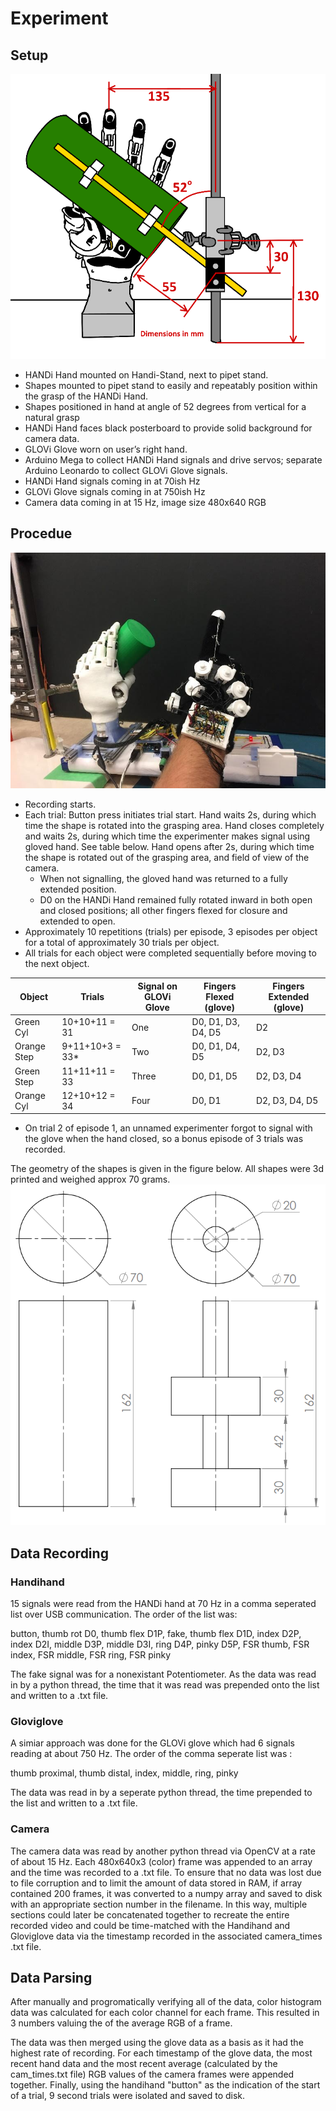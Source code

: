 # Experiment

## Setup
![alt text](pictures/image3.png "Diagram of Handihand and and pipet stand")

- HANDi Hand mounted on Handi-Stand, next to pipet stand.
- Shapes mounted to pipet stand to easily and repeatably position within the grasp of the HANDi Hand.
- Shapes positioned in hand at angle of 52 degrees from vertical for a natural grasp
- HANDi Hand faces black posterboard to provide solid background for camera data.
- GLOVi Glove worn on user’s right hand.
- Arduino Mega to collect HANDi Hand signals and drive servos; separate Arduino Leonardo to collect GLOVi Glove signals.
- HANDi Hand signals coming in at 70ish Hz
- GLOVi Glove signals coming in at 750ish Hz
- Camera data coming in at 15 Hz, image size 480x640 RGB

## Procedue
![alt text](pictures/image1.jpg "Handihand holding Green Cyl while experimenter holds up a finger with the Gloviglove")

- Recording starts.
- Each trial: Button press initiates trial start. Hand waits 2s, during which time the shape is rotated into the grasping area. Hand closes completely and waits 2s, during which time the experimenter makes signal using gloved hand. See table below. Hand opens after 2s, during which time the shape is rotated out of the grasping area, and field of view of the camera.
    - When not signalling, the gloved hand was returned to a fully extended position.
    - D0 on the HANDi Hand remained fully rotated inward in both open and closed positions; all other fingers flexed for closure and extended to open.
- Approximately 10 repetitions (trials) per episode, 3 episodes per object for a total of approximately 30 trials per object.
- All trials for each object were completed sequentially before moving to the next object.

| Object      | Trials          | Signal on GLOVi Glove | Fingers Flexed (glove) | Fingers Extended (glove) |
|-------------|-----------------|-----------------------|------------------------|--------------------------|
| Green Cyl   | 10+10+11 = 31   | One                   | D0, D1, D3, D4, D5     | D2                       |
| Orange Step | 9+11+10+3 = 33* | Two                   | D0, D1, D4, D5         | D2, D3                   |
| Green Step  | 11+11+11 = 33   | Three                 | D0, D1, D5             | D2, D3, D4               |
| Orange Cyl  | 12+10+12 = 34   | Four                  | D0, D1                 | D2, D3, D4, D5           |
* On trial 2 of episode 1, an unnamed experimenter forgot to signal with the glove when the hand closed, so a bonus episode of 3 trials was recorded.

The geometry of the shapes is given in the figure below. All shapes were 3d printed and weighed approx 70 grams.
![alt text](pictures/image2.png "Shape Dimensions")

## Data Recording
### Handihand
15 signals were read from the HANDi hand at 70 Hz in a comma seperated list over USB communication. The order of the list was:

button, thumb rot D0, thumb flex D1P, fake, thumb flex D1D, index D2P, index D2I, middle D3P, middle D3I, ring D4P, pinky D5P, FSR thumb, FSR index, FSR middle, FSR ring, FSR pinky

The fake signal was for a nonexistant Potentiometer.
As the data was read in by a python thread, the time that it was read was prepended onto the list and written to a .txt file.

### Gloviglove
A simiar approach was done for the GLOVi glove which had 6 signals reading at about 750 Hz. The order of the comma seperate list was :

thumb proximal, thumb distal, index, middle, ring, pinky

The data was read in by a seperate python thread, the time prepended to the list and written to a .txt file.

### Camera
The camera data was read by another python thread via OpenCV at a rate of about 15 Hz. Each 480x640x3 (color) frame was appended to an array and the time was recorded to a .txt file. To ensure that no data was lost due to file corruption and to limit the amount of data stored in RAM, if array contained 200 frames, it was converted to a numpy array and saved to disk with an appropriate section number in the filename. In this way, multiple sections could later be concatenated together to recreate the entire recorded video and could be time-matched with the Handihand and Gloviglove data via the timestamp recorded in the associated camera_times .txt file.

## Data Parsing

After manually and progromatically verifying all of the data, color histogram data was calculated for each color channel for each frame.
This resulted in 3 numbers valuing the of the average RGB of a frame.

The data was then merged using the glove data as a basis as it had the highest rate of recording. For each timestamp of the glove data, the most recent hand data and the most recent average (calculated by the cam_times.txt file) RGB values of the camera frames were appended together. Finally, using the handihand "button" as the indication of the start of a trial, 9 second trials were isolated and saved to disk.
 
